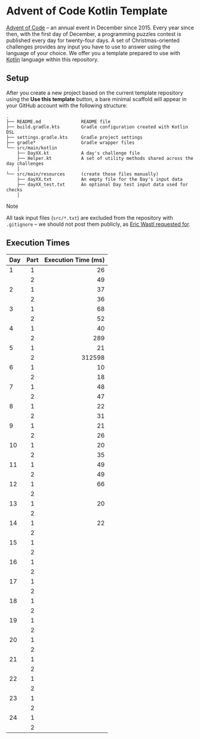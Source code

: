 # Advent of Code Kotlin Template

[Advent of Code][aoc] – an annual event in December since 2015.
Every year since then, with the first day of December, a programming puzzles contest is published every day for
twenty-four days.
A set of Christmas-oriented challenges provides any input you have to use to answer using the language of your choice.
We offer you a template prepared to use with [Kotlin][kotlin] language within this repository.

## Setup

After you create a new project based on the current template repository using the **Use this template** button, a bare
minimal scaffold will appear in your GitHub account with the following structure:

```
.
├── README.md               README file
├── build.gradle.kts        Gradle configuration created with Kotlin DSL
├── settings.gradle.kts     Gradle project settings
├── gradle*                 Gradle wrapper files
└── src/main/kotlin
    ├── DayXX.kt            A day's challenge file 
    ├── Helper.kt           A set of utility methods shared across the day challenges
    │                       
└── src/main/resources      (create those files manually)
    ├── dayXX.txt           An empty file for the Day's input data
    ├── dayXX_test.txt      An optional Day test input data used for checks
    │    
```

> [!NOTE]
>
> All task input files (`src/*.txt`) are excluded from the repository with `.gitignore` – we should not post them
> publicly, as [Eric Wastl requested for](https://twitter.com/ericwastl/status/1465805354214830081).

## Execution Times

| Day | Part | Execution Time (ms) |
|-----|:----:|--------------------:|
| 1   |  1   |                  26 |
|     |  2   |                  49 |
| 2   |  1   |                  37 |
|     |  2   |                  36 |
| 3   |  1   |                  68 |
|     |  2   |                  52 |
| 4   |  1   |                  40 |
|     |  2   |                 289 |
| 5   |  1   |                  21 |
|     |  2   |              312598 |
| 6   |  1   |                  10 |
|     |  2   |                  18 |
| 7   |  1   |                  48 |
|     |  2   |                  47 |
| 8   |  1   |                  22 |
|     |  2   |                  31 |
| 9   |  1   |                  21 |
|     |  2   |                  26 |
| 10  |  1   |                  20 |
|     |  2   |                  35 |
| 11  |  1   |                  49 |
|     |  2   |                  49 |
| 12  |  1   |                  66 |
|     |  2   |                     |
| 13  |  1   |                  20 |
|     |  2   |                     |
| 14  |  1   |                  22 |
|     |  2   |                     |
| 15  |  1   |                     |
|     |  2   |                     |
| 16  |  1   |                     |
|     |  2   |                     |
| 17  |  1   |                     |
|     |  2   |                     |
| 18  |  1   |                     |
|     |  2   |                     |
| 19  |  1   |                     |
|     |  2   |                     |
| 20  |  1   |                     |
|     |  2   |                     |
| 21  |  1   |                     |
|     |  2   |                     |
| 22  |  1   |                     |
|     |  2   |                     |
| 23  |  1   |                     |
|     |  2   |                     |
| 24  |  1   |                     |
|     |  2   |                     |

[aoc]: https://adventofcode.com

[kotlin]: https://kotlinlang.org